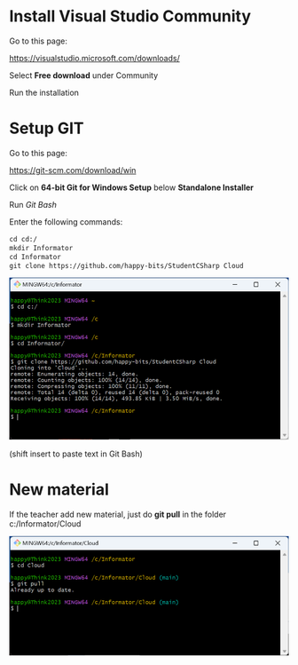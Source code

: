 
# Install Visual Studio Community

Go to this page:

https://visualstudio.microsoft.com/downloads/

Select **Free download** under Community

Run the installation

# Setup GIT

Go to this page:

https://git-scm.com/download/win

Click on **64-bit Git for Windows Setup** below **Standalone Installer**

Run *Git Bash*

Enter the following commands:

	cd cd:/
	mkdir Informator
	cd Informator
	git clone https://github.com/happy-bits/StudentCSharp Cloud

![](git.png)

(shift insert to paste text in Git Bash)

# New material

If the teacher add new material, just do **git pull** in the folder c:/Informator/Cloud

![](git-pull.png)



	